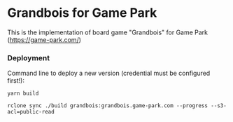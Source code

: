 # Grandbois for Game Park

This is the implementation of board game "Grandbois" for Game Park (https://game-park.com/)

### Deployment
Command line to deploy a new version (credential must be configured first!):

`yarn build`

`rclone sync ./build grandbois:grandbois.game-park.com --progress --s3-acl=public-read`